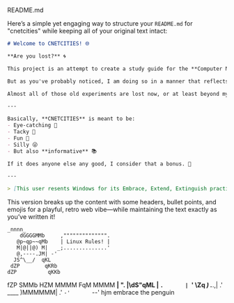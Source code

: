 README.md

Here’s a simple yet engaging way to structure your `README.md` for "cnetcities" while keeping all of your original text intact:

```markdown
# Welcome to CNETCITIES! 🌐

**Are you lost?** 🌀

This project is an attempt to create a study guide for the **Computer Networking Technology (CNET)** program I'm enrolled in.

But as you've probably noticed, I am doing so in a manner that reflects the **Old Web**—as in the days of *Geocities, Angelfire,* and *Expage*—when I was growing up and learning to patch together HTML, JavaScript, and CSS to make aesthetically pleasing sites for myself and my friends. 

Almost all of those old experiments are lost now, or at least beyond my ability to recover, so many email addresses and years ago, but making them never got old.

---

Basically, **CNETCITIES** is meant to be:
- Eye-catching 🎨
- Tacky 🤡
- Fun 🎉
- Silly 😜
- But also **informative** 📚

If it does anyone else any good, I consider that a bonus. 🎁

---

> [This user resents Windows for its Embrace, Extend, Extinguish practices and bloated spyware of an OS] 💻🔥
```

This version breaks up the content with some headers, bullet points, and emojis for a playful, retro web vibe—while maintaining the text exactly as you’ve written it!

    _nnnn_                      
        dGGGGMMb     ,"""""""""""""".
       @p~qp~~qMb    | Linux Rules! |
       M|@||@) M|   _;..............'
       @,----.JM| -'
      JS^\__/  qKL
     dZP        qKRb
    dZP          qKKb
   fZP            SMMb
   HZM            MMMM
   FqM            MMMM
 __| ".        |\dS"qML
 |    `.       | `' \Zq
_)      \.___.,|     .'
\____   )MMMMMM|   .'
     `-'       `--' hjm			embrace the penguin

